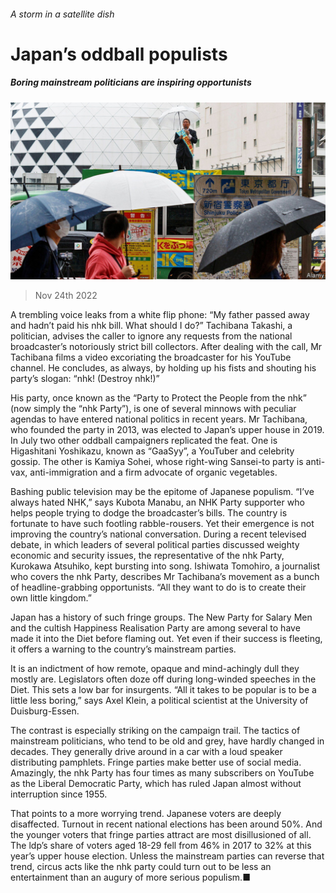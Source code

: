 ###### A storm in a satellite dish

# Japan’s oddball populists 

##### Boring mainstream politicians are inspiring opportunists 

![image](images/20221126_ASP502.jpg) 

> Nov 24th 2022 

A trembling voice leaks from a white flip phone: “My father passed away and hadn’t paid his nhk bill. What should I do?” Tachibana Takashi, a politician, advises the caller to ignore any requests from the national broadcaster’s notoriously strict bill collectors. After dealing with the call, Mr Tachibana films a video excoriating the broadcaster for his YouTube channel. He concludes, as always, by holding up his fists and shouting his party’s slogan: “nhk! (Destroy nhk!)”

His party, once known as the “Party to Protect the People from the nhk” (now simply the “nhk Party”), is one of several minnows with peculiar agendas to have entered national politics in recent years. Mr Tachibana, who founded the party in 2013, was elected to Japan’s upper house in 2019. In July two other oddball campaigners replicated the feat. One is Higashitani Yoshikazu, known as “GaaSyy”, a YouTuber and celebrity gossip. The other is Kamiya Sohei, whose right-wing Sansei-to party is anti-vax, anti-immigration and a firm advocate of organic vegetables. 

Bashing public television may be the epitome of Japanese populism. “I’ve always hated NHK,” says Kubota Manabu, an NHK Party supporter who helps people trying to dodge the broadcaster’s bills. The country is fortunate to have such footling rabble-rousers. Yet their emergence is not improving the country’s national conversation. During a recent televised debate, in which leaders of several political parties discussed weighty economic and security issues, the representative of the nhk Party, Kurokawa Atsuhiko, kept bursting into song. Ishiwata Tomohiro, a journalist who covers the nhk Party, describes Mr Tachibana’s movement as a bunch of headline-grabbing opportunists. “All they want to do is to create their own little kingdom.”

Japan has a history of such fringe groups. The New Party for Salary Men and the cultish Happiness Realisation Party are among several to have made it into the Diet before flaming out. Yet even if their success is fleeting, it offers a warning to the country’s mainstream parties. 

It is an indictment of how remote, opaque and mind-achingly dull they mostly are. Legislators often doze off during long-winded speeches in the Diet. This sets a low bar for insurgents. “All it takes to be popular is to be a little less boring,” says Axel Klein, a political scientist at the University of Duisburg-Essen. 

The contrast is especially striking on the campaign trail. The tactics of mainstream politicians, who tend to be old and grey, have hardly changed in decades. They generally drive around in a car with a loud speaker distributing pamphlets. Fringe parties make better use of social media. Amazingly, the nhk Party has four times as many subscribers on YouTube as the Liberal Democratic Party, which has ruled Japan almost without interruption since 1955.

That points to a more worrying trend. Japanese voters are deeply disaffected. Turnout in recent national elections has been around 50%. And the younger voters that fringe parties attract are most disillusioned of all. The ldp’s share of voters aged 18-29 fell from 46% in 2017 to 32% at this year’s upper house election. Unless the mainstream parties can reverse that trend, circus acts like the nhk party could turn out to be less an entertainment than an augury of more serious populism.■

